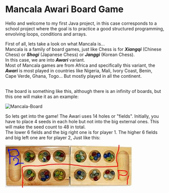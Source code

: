 # Mancala Awari Board Game

Hello and welcome to my first Java project, in this case corresponds to a school project where the goal is to practice a good structured programming, envolving loops, conditions and arrays.

First of all, lets take a look on what Mancala is...</br>
Mancala is a family of board games, just like Chess is for <b><i>Xiangqi</i></b> (Chinese Chess) or <b><i>Shogi</i></b> (Japanese Chess) or <b><i>Janggi</i></b> (Korean Chess).</br>
In this case, we are into <b><i>Awari</i></b> variant. </br>Most of Mancala games are from Africa and specifically this variant, the <b><i>Awari</i></b> is most played in countries like Nigeria, Mali, Ivory Coast, Benin, Cape Verde, Ghana, Togo... But mostly played in all the continent. </br> </br>

The board is something like this, although there is an infinity of boards, but this one will make it as an example:

![Mancala-Board](https://upload.wikimedia.org/wikipedia/commons/thumb/6/6d/Wooden_Mancala_board.jpg/330px-Wooden_Mancala_board.jpg)

So lets get into the game! The Awari uses 14 holes or "fields". Initially, you have to place 4 seeds in each hole but not into the big external ones. This will make the seed count to 48 in total. </br>
The lower 6 fields and the big right one is for player 1. The higher 6 fields and big left one are for player 2, Just like this:

![Mancala-Board-Paint](images/MancalaBoardDraw.JPG)
